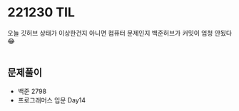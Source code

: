 # 221230 TIL
오늘 깃허브 상태가 이상한건지 아니면 컴퓨터 문제인지 백준허브가 커밋이 엄청 안됬다 😂 <br>
<br>

## 문제풀이
- 백준 2798
- 프로그래머스 입문 Day14
<br>
